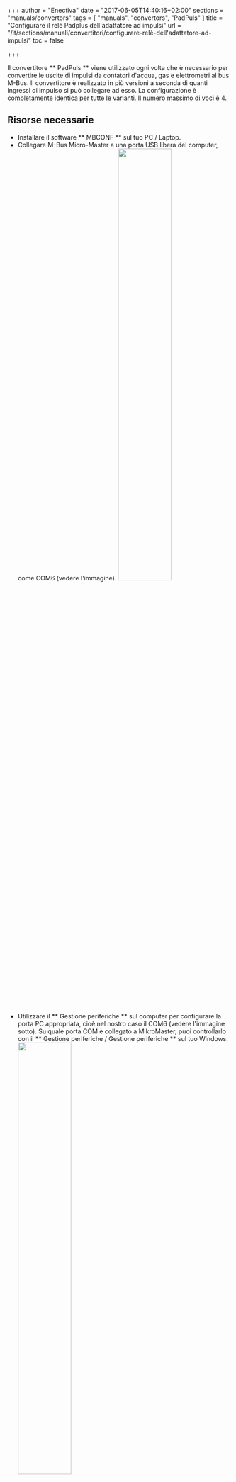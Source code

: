 +++
author = "Enectiva"
date = "2017-06-05T14:40:16+02:00"
sections = "manuals/convertors"
tags = [
    "manuals",
    "convertors",
    "PadPuls"
]
title = "Configurare il relè Padplus dell'adattatore ad impulsi"
url = "/it/sections/manuali/convertitori/configurare-relè-dell'adattatore-ad-impulsi"
toc = false

+++

Il convertitore ** PadPuls ** viene utilizzato ogni volta che è necessario per convertire le uscite di impulsi da contatori d'acqua, gas e elettrometri al bus M-Bus. Il convertitore è realizzato in più versioni a seconda di quanti ingressi di impulso si può collegare ad esso. La configurazione è completamente identica per tutte le varianti. Il numero massimo di voci è 4.

## Risorse necessarie

- Installare il software ** MBCONF ** sul tuo PC / Laptop.
- Collegare M-Bus Micro-Master a una porta USB libera del computer, come COM6 (vedere l'immagine).
<img class="center" src="/images/padpuls-connection-to-pc.jpg" style="width:50%"></img>
- Utilizzare il ** Gestione periferiche ** sul computer per configurare la porta PC appropriata, cioè nel nostro caso il COM6 (vedere l'immagine sotto). Su quale porta COM è collegato a MikroMaster, puoi controllarlo con il ** Gestione periferiche / Gestione periferiche ** sul tuo Windows.
<img class="center" src="/images/padpuls-connection-port-to-mikromaster.jpg" style="width:50%"></img>
- Dal ** Device Manager ** si deve aprire la porta precedente e nella scheda ** la porta di configurazione ** hanno i seguenti parametri:
<img class="left" src="/images/padpuls-port-configuration.jpg"></img>

| Opzione | Campo |
| -------- |: -----: |
| `bit / sec` 115200 |
| `bit di datagramma` 8 |
| «parità» nessuno |
| `stop bit` | 1 |
| `gestione del flusso` nessuno |

<div style="clear:both"></div>

- Collegare l'adattatore PadPuls (terminali M-Bus) al terminale Micro-Master M-Bus USB (vedere la prima immagine).
- Attivare l'adattatore PadPuls. Rimuovere il coperchio superiore dell'adattatore e il ponticello del tag BAT su entrambi i perni. (vedi foto sotto)
<img class="center" src="/images/padpuls-activate-bat.jpg" style="width:50%"></img>
- Aprire il programma ** MBCONF **. Questi possono essere scaricati da Internet o inviare assistenza tecnica al Team Energetico.
<img class="center" src="/images/interface-relay-mbconf.jpg"></img>
- Impostazioni di base:

   - Impostare il numero della porta come nel PC ** (5) **.
   - Impostare la velocità di comunicazione a `2400 Bd` ** (6) **
   - La regolazione della velocità secondo ** (7) ** non è necessaria (viene configurata automaticamente dal dispositivo padre).
   - Impostare l'indirizzo M-Bus su 254 ** (8) **. ** 254 ** significa multicast. Questo è l'indirizzo tramite cui tutti i dispositivi rispondono, viene utilizzato nei casi in cui non si conosce l'indirizzo. Non è possibile utilizzarlo quando ci sono più dispositivi sul bus.
    - `Manufact` = ** caricato ** non è necessario cambiare. ** (9) **
    - `Tipo` = ** caricato ** non deve essere modificato ** (10) **
    - `Generazione` = ** caricato ** non deve essere cambiato ** (11) **
    - "Stato MBus" = ** caricato ** non è necessario cambiare ** (12) **
    - "Autom. Readout` = un'opzione, se il software di attivazione legge i dati dopo la scrittura (è utile verificare l'esattezza della programmazione - ** 13 **).
    - `ZVEI Optical Mode` = Se questa modalità è attivata, il dispositivo dotato dell'interfaccia ottica e del protocollo M-Bus conforme alla EN 1434-3 può essere scansionato e programmato utilizzando una testa di lettura ottica. Non lo usiamo nei progetti Enectiva. ** (14) **
- `MDK (Sensus)` = questo viene utilizzato per le letture con Sensus MDK ** (15) **.
- `Connect to meter` = questo viene utilizzato per richieste di dati dal dispositivo collegato (nel nostro caso PadPuls - ** 16 **).
- `Erase log.` = Elimina il contenuto del registro. ** (17) **
- Esci = uscire dal programma e salvare le impostazioni correnti. ** (18) **

** Dopo aver collegato e impostato i parametri, premere `connect to meter`. **

<img class="center" src="/images/parameters-mbconf.jpg" style="width:50%"></img>

A seconda della variante del convertitore ** PadPuls ** compare l'interfaccia con una o quattro porte in alto. Per impostare questo sguardo sull'immagine delle impostazioni ** Porta 1 **.

1. Compilare l'indirizzo primario. Ogni dispositivo collegato al bus M-Bus deve avere un singolo indirizzo e un singolo indirizzo primario nell'intervallo 0-254 (numero 1 nell'immagine precedente).
2. Compilare l'indirizzo secondario, di solito il numero di serie del contatore, e questo è il numero in cui il contatore viene letto in Enectiva. (N. 2). Anche l'indirizzo secondario deve essere univoco accanto al bus.
3. Selezionare il tipo di potenza misurata in ** Porta 1 **. Nel nostro caso ** acqua **.
4. I numeri ** 4 **, ** 5 ** e ** 6 ** sono le più importanti impostazioni del convertitore. Qui regolaamo la dimensione degli impulsi individualmente usando il ** Multiplicator **, quindi lo stato corrente del contatore (contatore) e l'unità in cui lo stiamo leggendo. Esempio, per quanto riguarda l'immagine, diciamo che un impulso è uguale a un litro e il contatore è attualmente a 1302L.

## Esempi di impostazioni del moltiplicatore
### Esempio 1
Il contatore dell'acqua ha 45.120 litri e un impulso = 10 litri. Hai due opzioni per configurare il convertitore:

1. Unità = 10L, Multiplicatore = 1/1, Contatore = 4512 (l'ultimo zero che non abbiamo menzionato perché l'hai impostato per saltare dopo 10 litri).
2. Unità = 1L, moltiplicatore = 10/1, contatore = 45120 (x 1L)

### Esempio 2
L'elettrometro ha 78346 kWh e 64 impulsi = 1kWh

1. ** Impostazione: ** Unità = 1kWh, Multiplicatore = 1/1, Contatore = 78346 (x 1kWh)

### Esempio 3
L'elettrometro ha 112,345kWh e 1.000 impulsi = 1kWh

1. ** Impostazione: ** Unità = 1Wh, Multiplicatore = 1/1, Contatore = 1123454 (x 0.001Wh)

### Esempi di come impostare le misurazioni indirette di metri con un dispositivo di misurazione

1. È necessario sincronizzare l'ora e quindi premere il pulsante contrassegnato con un tasto 7.
2. Una volta premuto tutti, premere `Write` e tutti i valori configurati vengono scritti sul trasmettitore.
3. È sempre importante verificare che sia scritto, quindi premere "Leggi" per verificarlo. Vedrai anche lo stato del contatore, in modo da poter verificare di aver configurato correttamente il trasmettitore.
